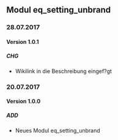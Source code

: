 ## Modul eq_setting_unbrand

### 28.07.2017
#### Version 1.0.1
##### CHG
- Wikilink in die Beschreibung eingef?gt

### 20.07.2017
#### Version 1.0.0
##### ADD
- Neues Modul eq_setting_unbrand
